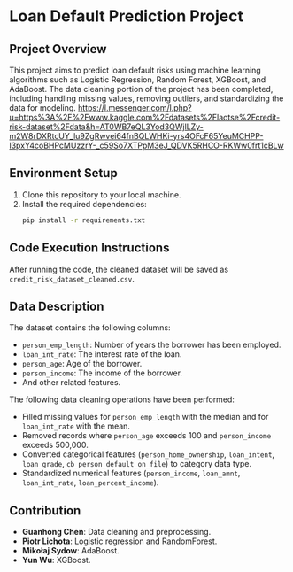 # Loan Default Prediction Project

## Project Overview
This project aims to predict loan default risks using machine learning algorithms such as Logistic Regression, Random Forest, XGBoost, and AdaBoost. The data cleaning portion of the project has been completed, including handling missing values, removing outliers, and standardizing the data for modeling.
https://l.messenger.com/l.php?u=https%3A%2F%2Fwww.kaggle.com%2Fdatasets%2Flaotse%2Fcredit-risk-dataset%2Fdata&h=AT0WB7eQL3Yod3QWjlLZy-m2W8rDXRtcUY_lu9ZgRwvei64fnBQLWHKi-yrs4OFcF65YeuMCHPP-l3pxY4coBHPcMUzzrY-_c59So7XTPpM3eJ_QDVK5RHCO-RKWw0frt1cBLw

## Environment Setup
1. Clone this repository to your local machine.
2. Install the required dependencies:
   ```bash
   pip install -r requirements.txt
## Code Execution Instructions
After running the code, the cleaned dataset will be saved as `credit_risk_dataset_cleaned.csv`.

## Data Description
The dataset contains the following columns:
- `person_emp_length`: Number of years the borrower has been employed.
- `loan_int_rate`: The interest rate of the loan.
- `person_age`: Age of the borrower.
- `person_income`: The income of the borrower.
- And other related features.

The following data cleaning operations have been performed:
- Filled missing values for `person_emp_length` with the median and for `loan_int_rate` with the mean.
- Removed records where `person_age` exceeds 100 and `person_income` exceeds 500,000.
- Converted categorical features (`person_home_ownership`, `loan_intent`, `loan_grade`, `cb_person_default_on_file`) to category data type.
- Standardized numerical features (`person_income`, `loan_amnt`, `loan_int_rate`, `loan_percent_income`).

## Contribution
- **Guanhong Chen**: Data cleaning and preprocessing.
- **Piotr Lichota**: Logistic regression and RandomForest.
- **Mikołaj Sydow**: AdaBoost.
- **Yun Wu**: XGBoost.









